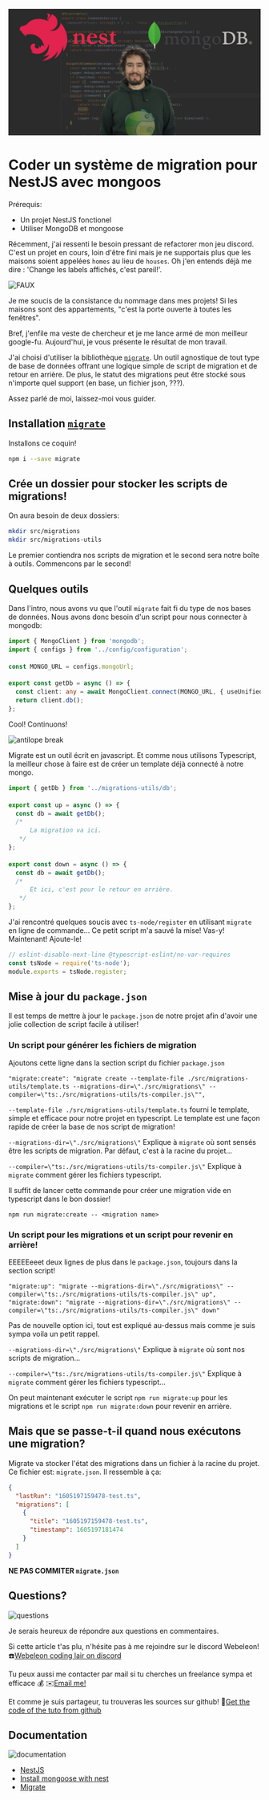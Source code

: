 ![banner](images/banner.png)

# Coder un système de migration pour NestJS avec mongoos

Prérequis:
- Un projet NestJS fonctionel
- Utiliser MongoDB et mongoose

Récemment, j'ai ressenti le besoin pressant de refactorer mon jeu discord.
C'est un projet en cours, loin d'être fini mais je ne supportais plus que les maisons soient appelées `homes` au lieu de `houses`.
Oh j'en entends déjà me dire : 'Change les labels affichés, c'est pareil!'.

![FAUX](https://media.giphy.com/media/4ObtlO6BjidKE/giphy.gif)

Je me soucis de la consistance du nommage dans mes projets! Si les maisons sont des appartements, "c'est la porte ouverte à toutes les fenêtres".

Bref, j'enfile ma veste de chercheur et je me lance armé de mon meilleur google-fu.
Aujourd'hui, je vous présente le résultat de mon travail.


J'ai choisi d'utiliser la bibliothèque [`migrate`](https://www.npmjs.com/package/migrate). 
Un outil agnostique de tout type de base de données offrant une logique simple de script de migration et de retour en arrière.
De plus, le statut des migrations peut être stocké sous n'importe quel support (en base, un fichier json, ???).

Assez parlé de moi, laissez-moi vous guider.

## Installation [`migrate`](https://www.npmjs.com/package/migrate)

Installons ce coquin!
```bash
npm i --save migrate
```

## Crée un dossier pour stocker les scripts de migrations!

On aura besoin de deux dossiers:
```bash
mkdir src/migrations
mkdir src/migrations-utils
```

Le premier contiendra nos scripts de migration et le second sera notre boîte à outils.
Commencons par le second!

## Quelques outils

Dans l'intro, nous avons vu que l'outil `migrate` fait fi du type de nos bases de données.
Nous avons donc besoin d'un script pour nous connecter à mongodb:
```typescript
import { MongoClient } from 'mongodb';
import { configs } from '../config/configuration';

const MONGO_URL = configs.mongoUrl;

export const getDb = async () => {
  const client: any = await MongoClient.connect(MONGO_URL, { useUnifiedTopology: true });
  return client.db();
};
```

Cool! Continuons!

![antilope break](https://media.giphy.com/media/Zd1BUb0qs6nwjeMUBu/giphy.gif)

Migrate est un outil écrit en javascript.
Et comme nous utilisons Typescript, la meilleur chose à faire est de créer un template déjà connecté à notre mongo.
```typescript
import { getDb } from '../migrations-utils/db';

export const up = async () => {
  const db = await getDb();
  /*
      La migration va ici.
   */
};

export const down = async () => {
  const db = await getDb();
  /*
      Et ici, c'est pour le retour en arrière.
   */
};
```

 
J'ai rencontré quelques soucis avec `ts-node/register` en utilisant `migrate` en ligne de commande...
Ce petit script m'a sauvé la mise!
Vas-y! Maintenant! Ajoute-le!
```js
// eslint-disable-next-line @typescript-eslint/no-var-requires
const tsNode = require('ts-node');
module.exports = tsNode.register;
```

## Mise à jour du `package.json`

Il est temps de mettre à jour le `package.json` de notre projet afin d'avoir une jolie collection de script facile à utiliser!

### Un script pour générer les fichiers de migration

Ajoutons cette ligne dans la section script du fichier `package.json`
```
"migrate:create": "migrate create --template-file ./src/migrations-utils/template.ts --migrations-dir=\"./src/migrations\" --compiler=\"ts:./src/migrations-utils/ts-compiler.js\"",
```

`--template-file ./src/migrations-utils/template.ts` fourni le template, simple et efficace pour notre projet en typescript.
Le template est une façon rapide de créer la base de nos script de migration!

`--migrations-dir=\"./src/migrations\"` Explique à `migrate` où sont sensés être les scripts de migration.
Par défaut, c'est à la racine du projet...

`--compiler=\"ts:./src/migrations-utils/ts-compiler.js\"` Explique à `migrate` comment gérer les fichiers typescript.


Il suffit de lancer cette commande pour créer une migration vide en typescript dans le bon dossier!
```
npm run migrate:create -- <migration name>
```

### Un script pour les migrations et un script pour revenir en arrière!

EEEEEeeet deux lignes de plus dans le `package.json`, toujours dans la section script!
```
"migrate:up": "migrate --migrations-dir=\"./src/migrations\" --compiler=\"ts:./src/migrations-utils/ts-compiler.js\" up",
"migrate:down": "migrate --migrations-dir=\"./src/migrations\" --compiler=\"ts:./src/migrations-utils/ts-compiler.js\" down"
```

Pas de nouvelle option ici, tout est expliqué au-dessus mais comme je suis sympa voila un petit rappel.

`--migrations-dir=\"./src/migrations\"` Explique à `migrate` où sont nos scripts de migration...

`--compiler=\"ts:./src/migrations-utils/ts-compiler.js\"` Explique à `migrate` comment gérer les fichiers typescript...

On peut maintenant exécuter le script `npm run migrate:up` pour les migrations et le script `npm run migrate:down` pour revenir en arrière.

## Mais que se passe-t-il quand nous exécutons une migration?

Migrate va stocker l'état des migrations dans un fichier à la racine du projet.
Ce fichier est: `migrate.json`.
Il ressemble à ça:
```json
{
  "lastRun": "1605197159478-test.ts",
  "migrations": [
    {
      "title": "1605197159478-test.ts",
      "timestamp": 1605197181474
    }
  ]
}
```

**NE PAS COMMITER `migrate.json`**


## Questions?

![questions](https://media.giphy.com/media/5XRB3Ay93FZw4/giphy.gif)

Je serais heureux de répondre aux questions en commentaires.

Si cette article t'as plu, n'hésite pas à me rejoindre sur le discord Webeleon!
:phone:[Webeleon coding lair on discord](https://discord.gg/h7HzYzD82p)

Tu peux aussi me contacter par mail si tu cherches un freelance sympa et efficace :moneybag:
:envelope:[Email me!](contact@webeleon.dev)

Et comme je suis partageur, tu trouveras les sources sur github!
:gift:[Get the code of the tuto from github](https://github.com/Webeleon/-Building-a-mongodb-migration-system-for-NestJS-with-mongoose.git)

## Documentation

![documentation](https://media.giphy.com/media/3o6ozkeXSb0Cm25CzS/giphy.gif)

- [NestJS](https://nestjs.com/)
- [Install mongoose with nest](https://docs.nestjs.com/techniques/mongodb)
- [Migrate](https://github.com/tj/node-migrate#readme)


